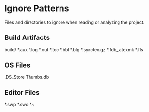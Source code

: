 # Ignore Patterns

Files and directories to ignore when reading or analyzing the project.

## Build Artifacts
build/
*.aux
*.log
*.out
*.toc
*.bbl
*.blg
*.synctex.gz
*.fdb_latexmk
*.fls

## OS Files
.DS_Store
Thumbs.db

## Editor Files
*.swp
*.swo
*~
